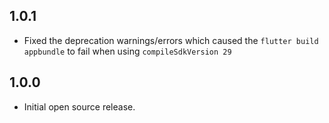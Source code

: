 ## 1.0.1

- Fixed the deprecation warnings/errors which caused the `flutter build appbundle` to fail when using `compileSdkVersion 29`

## 1.0.0

- Initial open source release.

